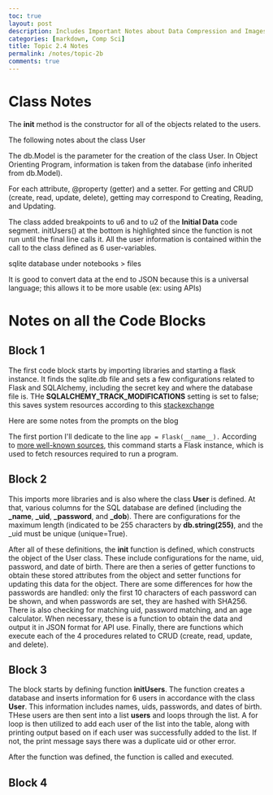 ```yaml
---
toc: true
layout: post
description: Includes Important Notes about Data Compression and Images
categories: [markdown, Comp Sci]
title: Topic 2.4 Notes
permalink: /notes/topic-2b
comments: true
---
```


# Class Notes

The __init__ method is the constructor for all of the objects related to the users.

The following notes about the class User

The db.Model is the parameter for the creation of the class User. In Object Orienting Program, information is taken from the database (info inherited from db.Model). 

For each attribute, @property (getter) and a setter. For getting and CRUD (create, read, update, delete), getting may correspond to Creating, Reading, and Updating.


The class added breakpoints to u6 and to u2 of the **Initial Data** code segment. initUsers() at the bottom is highlighted since the function is not run until the final line calls it. All the user information is contained within the call to the class defined as 6 user-variables.

sqlite database under notebooks > files


It is good to convert data at the end to JSON because this is a universal language; this allows it to be more usable (ex: using APIs)


# Notes on all the Code Blocks

## Block 1

The first code block starts by importing libraries and starting a flask instance. It finds the sqlite.db file and sets a few configurations related to Flask and SQLAlchemy, including the secret key and where the database file is. THe **SQLALCHEMY_TRACK_MODIFICATIONS** setting is set to false; this saves system resources according to this [stackexchange](https://stackoverflow.com/questions/33738467/how-do-i-know-if-i-can-disable-sqlalchemy-track-modifications)

Here are some notes from the prompts on the blog

The first portion I'll dedicate to the line `app = Flask(__name__).` According to [more well-known sources](https://www.geeksforgeeks.org/why-do-we-pass-__name__-to-the-flask-class/), this command starts a Flask instance, which is used to fetch resources required to run a program. 

## Block 2

This imports more libraries and is also where the class **User** is defined. At that, various columns for the SQL database are defined (including the **_name**, **_uid**, **_password**, and **_dob**). There are configurations for the maximum length (indicated to be 255 characters by **db.string(255)**, and the _uid must be unique (unique=True).

After all of these definitions, the **__init__** function is defined, which constructs the object of the User class. These include configurations for the name, uid, password, and date of birth. There are then a series of getter functions to obtain these stored attributes from the object and setter functions for updating this data for the object. There are some differences for how the passwords are handled: only the first 10 characters of each password can be shown, and when passwords are set, they are hashed with SHA256. There is also checking for matching uid, password matching, and an age calculator. When necessary, these is a function to obtain the data and output it in JSON format for API use. Finally, there are functions which execute each of the 4 procedures related to CRUD (create, read, update, and delete).

## Block 3

The block starts by defining function **initUsers**. The function creates a database and inserts information for 6 users in accordance with the class **User**. This information includes names, uids, passwords, and dates of birth. THese users are then sent into a list **users** and loops through the list. A for loop is then utilized to add each user of the list into the table, along with printing output based on if each user was successfully added to the list. If not, the print message says there was a duplicate uid or other error.

After the function was defined, the function is called and executed.

## Block 4


